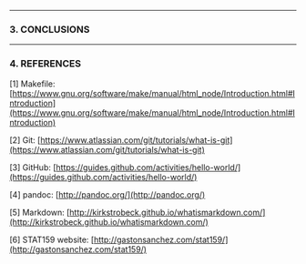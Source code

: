 - - -

### **3. CONCLUSIONS**



- - -

### **4. REFERENCES**

[1] Makefile:
[https://www.gnu.org/software/make/manual/html_node/Introduction.html#Introduction](https://www.gnu.org/software/make/manual/html_node/Introduction.html#Introduction)

[2] Git:
[https://www.atlassian.com/git/tutorials/what-is-git](https://www.atlassian.com/git/tutorials/what-is-git)

[3] GitHub:
[https://guides.github.com/activities/hello-world/](https://guides.github.com/activities/hello-world/)

[4] pandoc:
[http://pandoc.org/](http://pandoc.org/)

[5] Markdown:
[http://kirkstrobeck.github.io/whatismarkdown.com/](http://kirkstrobeck.github.io/whatismarkdown.com/)

[6] STAT159 website:
[http://gastonsanchez.com/stat159/](http://gastonsanchez.com/stat159/)